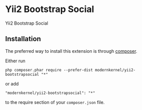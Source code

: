 Yii2 Bootstrap Social
=====================
Yii2 Bootstrap Social

Installation
------------

The preferred way to install this extension is through [composer](http://getcomposer.org/download/).

Either run

```
php composer.phar require --prefer-dist modernkernel/yii2-bootstrapsocial "*"
```

or add

```
"modernkernel/yii2-bootstrapsocial": "*"
```

to the require section of your `composer.json` file.
